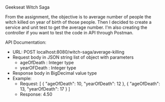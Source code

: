 Geekseat Witch Saga

From the assignment, the objective is to average number of people the witch killed on year of birth of those people.
Then I decided to create a service and unit test to get the average number. I'm also creating the controller if you want to test the code in API through Postman.

API Documentation:
- URL: POST localhost:8080/witch-saga/average-killing
- Request body in JSON string list of object with parameters
  - ageOfDeath  : Integer type
  - yearOFDeath : Integer type
- Response body in BigDecimal value type
- Example:
  - Request:
    [
        {
            "ageOfDeath": 10,
            "yearOfDeath": 12
        },
        {
            "ageOfDeath": 13,
            "yearOfDeath": 17
        }
    ]
  - Response:
    4.50
